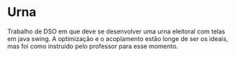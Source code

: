 # Urna
Trabalho de DSO em que deve se desenvolver uma urna eleitoral com telas em java swing. A optimização e o acoplamento estão longe de ser os ideais, mas foi como instruido pelo professor para esse momento.
